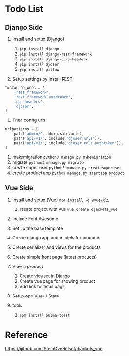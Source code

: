 # Todo List

## Django Side

1. Install and setup (Django)

   1. `pip install django`
   1. `pip install django-rest-framework `
   1. `pip install django-cors-headers `
   1. `pip install djoser`
   1. `pip install pillow`

1. Setup settings.py install REST

```python
INSTALLED_APPS = [
    'rest_framework',
    'rest_framework.authtoken',
    'corsheaders',
    'djoser',
]

```

1. Then config urls

```python
urlpatterns = [
    path('admin/', admin.site.urls),
    path('api/v1/', include('djoser.urls')),
    path('api/v1/', include('djoser.urls.authtoken')),
]
```

1. makemigration `python3 manage.py makemigration`
1. migrate `python3 manage.py migrate`
1. create super user `python3 manage.py createsuperuser`
1. create product app `python manage.py startapp product`

## Vue Side

1. Install and setup (Vue)
   `npm install -g @vue/cli`

   1. create project with vue `vue create djackets_vue`

1. Include Font Awesome
1. Set up the base template
1. Create django app and models for products
1. Create serializer and views for the products
1. Create simple front page (latest products)
1. View a product
   1. Create viewset in Django
   1. Create vue page for showing product
   1. Add link to detail page
1. Setup opp Vuex / State

1. tools
   1. `npm install bulma-toast`

# Reference

https://github.com/SteinOveHelset/djackets_vue

